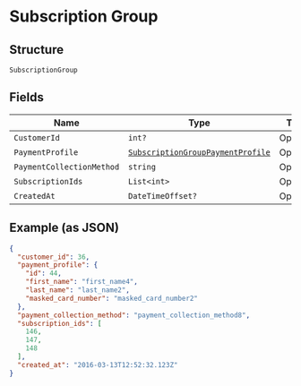 
# Subscription Group

## Structure

`SubscriptionGroup`

## Fields

| Name | Type | Tags | Description |
|  --- | --- | --- | --- |
| `CustomerId` | `int?` | Optional | - |
| `PaymentProfile` | [`SubscriptionGroupPaymentProfile`](../../doc/models/subscription-group-payment-profile.md) | Optional | - |
| `PaymentCollectionMethod` | `string` | Optional | - |
| `SubscriptionIds` | `List<int>` | Optional | - |
| `CreatedAt` | `DateTimeOffset?` | Optional | - |

## Example (as JSON)

```json
{
  "customer_id": 36,
  "payment_profile": {
    "id": 44,
    "first_name": "first_name4",
    "last_name": "last_name2",
    "masked_card_number": "masked_card_number2"
  },
  "payment_collection_method": "payment_collection_method8",
  "subscription_ids": [
    146,
    147,
    148
  ],
  "created_at": "2016-03-13T12:52:32.123Z"
}
```

